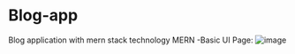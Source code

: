 # Blog-app
Blog application with mern stack technology MERN
-Basic UI Page:
![image](https://github.com/user-attachments/assets/e3fea994-a8e6-4d0b-873b-63ac688a2860)
